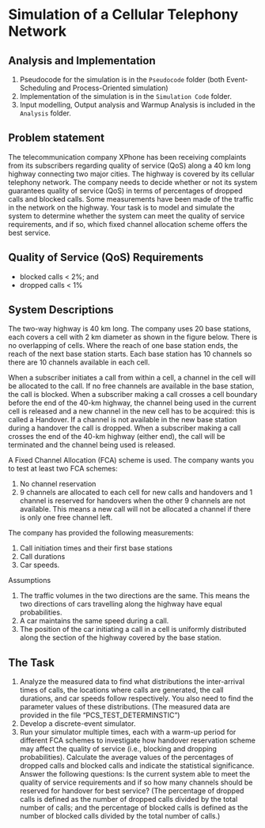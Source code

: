 # Simulation of a Cellular Telephony Network

## Analysis and Implementation
1. Pseudocode for the simulation is in the `Pseudocode` folder (both Event-Scheduling and Process-Oriented simulation)
2. Implementation of the simulation is in the `Simulation Code` folder.
3. Input modelling, Output analysis and Warmup Analysis is included in the `Analysis` folder.

## Problem statement
The telecommunication company XPhone has been receiving complaints from its subscribers
regarding quality of service (QoS) along a 40 km long highway connecting two major cities.
The highway is covered by its cellular telephony network. The company needs to decide
whether or not its system guarantees quality of service (QoS) in terms of percentages of
dropped calls and blocked calls. Some measurements have been made of the traffic in the
network on the highway. Your task is to model and simulate the system to determine
whether the system can meet the quality of service requirements, and if so, which fixed
channel allocation scheme offers the best service.

## Quality of Service (QoS) Requirements
* blocked calls < 2%; and
* dropped calls < 1%

## System Descriptions
The two-way highway is 40 km long. The company uses 20 base stations, each covers a cell
with 2 km diameter as shown in the figure below. There is no overlapping of cells. Where
the reach of one base station ends, the reach of the next base station starts. Each base station
has 10 channels so there are 10 channels available in each cell.

When a subscriber initiates a call from within a cell, a channel in the cell will be allocated to
the call. If no free channels are available in the base station, the call is blocked. When a
subscriber making a call crosses a cell boundary before the end of the 40-km highway, the
channel being used in the current cell is released and a new channel in the new cell has to be
acquired: this is called a Handover. If a channel is not available in the new base station
during a handover the call is dropped. When a subscriber making a call crosses the end of the
40-km highway (either end), the call will be terminated and the channel being used is
released.

A Fixed Channel Allocation (FCA) scheme is used. The company wants you to test at least
two FCA schemes:
1. No channel reservation
2. 9 channels are allocated to each cell for new calls and handovers and 1 channel is
reserved for handovers when the other 9 channels are not available. This means a new
call will not be allocated a channel if there is only one free channel left.

The company has provided the following measurements:
1. Call initiation times and their first base stations
2. Call durations
3. Car speeds.

Assumptions
1. The traffic volumes in the two directions are the same. This means the two directions of
cars travelling along the highway have equal probabilities.
2. A car maintains the same speed during a call.
3. The position of the car initiating a call in a cell is uniformly distributed along the section
of the highway covered by the base station.

## The Task
1. Analyze the measured data to find what distributions the inter-arrival times of calls, the
locations where calls are generated, the call durations, and car speeds follow
respectively. You also need to find the parameter values of these distributions. (The
measured data are provided in the file “PCS_TEST_DETERMINSTIC”)
2. Develop a discrete-event simulator.
3. Run your simulator multiple times, each with a warm-up period for different FCA
schemes to investigate how handover reservation scheme may affect the quality of
service (i.e., blocking and dropping probabilities). Calculate the average values of the
percentages of dropped calls and blocked calls and indicate the statistical significance.
Answer the following questions: Is the current system able to meet the quality of service
requirements and if so how many channels should be reserved for handover for best
service? (The percentage of dropped calls is defined as the number of dropped calls
divided by the total number of calls; and the percentage of blocked calls is defined as the
number of blocked calls divided by the total number of calls.)
